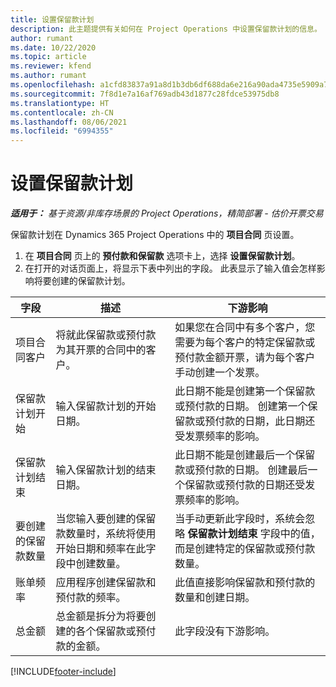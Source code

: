 ```yaml
---
title: 设置保留款计划
description: 此主题提供有关如何在 Project Operations 中设置保留款计划的信息。
author: rumant
ms.date: 10/22/2020
ms.topic: article
ms.reviewer: kfend
ms.author: rumant
ms.openlocfilehash: a1cfd83837a91a8d1b3db6df688da6e216a90ada4735e5909a7e8cb26b87247d
ms.sourcegitcommit: 7f8d1e7a16af769adb43d1877c28fdce53975db8
ms.translationtype: HT
ms.contentlocale: zh-CN
ms.lasthandoff: 08/06/2021
ms.locfileid: "6994355"
---
```

# <a name="set-up-a-retainer-schedule"></a>设置保留款计划

_**适用于：** 基于资源/非库存场景的 Project Operations，精简部署 - 估价开票交易_

保留款计划在 Dynamics 365 Project Operations 中的 **项目合同** 页设置。

1. 在 **项目合同** 页上的 **预付款和保留款** 选项卡上，选择 **设置保留款计划**。
2. 在打开的对话页面上，将显示下表中列出的字段。 此表显示了输入值会怎样影响将要创建的保留款计划。

| 字段 | 描述 | 下游影响 |
| --- | --- | --- |
| 项目合同客户 | 将就此保留款或预付款为其开票的合同中的客户。 | 如果您在合同中有多个客户，您需要为每个客户的特定保留款或预付款金额开票，请为每个客户手动创建一个发票。 |
| 保留款计划开始 | 输入保留款计划的开始日期。 | 此日期不能是创建第一个保留款或预付款的日期。 创建第一个保留款或预付款的日期，此日期还受发票频率的影响。 |
| 保留款计划结束 | 输入保留款计划的结束日期。 | 此日期不能是创建最后一个保留款或预付款的日期。 创建最后一个保留款或预付款的日期还受发票频率的影响。 |
| 要创建的保留款数量 | 当您输入要创建的保留款数量时，系统将使用开始日期和频率在此字段中创建数量。 | 当手动更新此字段时，系统会忽略 **保留款计划结束** 字段中的值，而是创建特定的保留款或预付款数量。 |
| 账单频率 | 应用程序创建保留款和预付款的频率。 | 此值直接影响保留款和预付款的数量和创建日期。 |
| 总金额 | 总金额是拆分为将要创建的各个保留款或预付款的金额。 | 此字段没有下游影响。 |


[!INCLUDE[footer-include](../../includes/footer-banner.md)]
